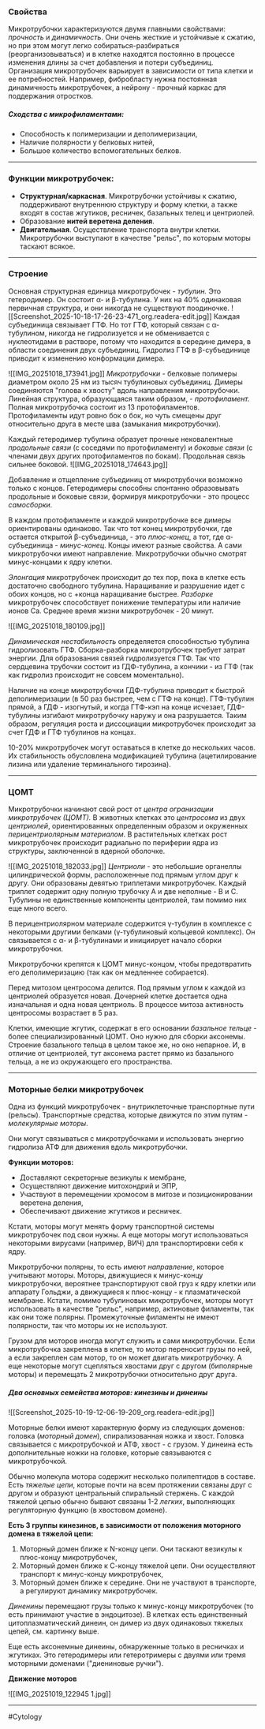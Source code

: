 
### Свойства

Микротрубочки характеризуются двумя главными свойствами: *прочность* и *динамичность*. Они очень жесткие и устойчивые к сжатию, но при этом могут легко собираться-разбираться (реорганизовываться) и в клетке находятся постоянно в процессе изменения длины за счет добавления и потери субъединиц. Организация микротрубочек варьирует в зависимости от типа клетки и ее потребностей. Например, фибробласту нужна постоянная динамичность микротрубочек, а нейрону - прочный каркас для поддержания отростков.

##### Сходства с микрофиламентами:

- Способность к полимеризации и деполимеризации,
- Наличие полярности у белковых нитей,
- Большое количество вспомогательных белков.

---


### Функции микротрубочек:

- **Структурная/каркасная**. Микротрубочки устойчивы к сжатию, поддерживают внутреннюю структуру и форму клетки, а также входят в состав жгутиков, ресничек, базальных телец и центриолей.
- Образование **нитей веретена деления**.
- **Двигательная**. Осуществление транспорта внутри клетки. Микротрубочки выступают в качестве "рельс", по которым моторы таскают всякое.

---

### Строение

Основная структурная единица микротрубочек - _тубулин._ Это гетеродимер. Он состоит α- и β-тубулина. У них на 40% одинаковая первичная структура, и они никогда не существуют поодиночке. 
![[Screenshot_2025-10-18-17-26-23-471_org.readera-edit.jpg]]
Каждая субъединица связывает ГТФ. Но тот ГТФ, который связан с α-тубулином, никогда не гидролизуется и не обменивается с нуклеотидами в растворе, потому что находится в середине димера, в области соединения двух субъединиц. Гидролиз ГТФ в β-субъединице приводит к изменению конформации димера.


![[IMG_20251018_173941.jpg]]
_Микротрубочки_ - белковые полимеры диаметром около 25 нм из тысяч тубулиновых субъединиц. Димеры соединяются "голова к хвосту" вдоль направления микротрубочки. Линейная структура, образующаяся таким образом, - _протофиламент._ Полная микротрубочка состоит из 13 протофиламентов. Протофиламенты идут ровно бок о бок, но чуть смещены друг относительно друга в месте шва (замыкания микротрубочки). 

Каждый гетеродимер тубулина образует прочные нековалентные *продольные связи* (с соседями по протофиламенту) и *боковые связи* (с членами двух других протофиламентов по бокам). Продольная связь сильнее боковой. 
![[IMG_20251018_174643.jpg]]

Добавление и отщепление субъединиц от микротрубочки возможно только с концов. Гетеродимеры способны спонтанно образовывать продольные и боковые связи, формируя микротрубочки - это процесс *самосборки*. 

В каждом протофиламенте и каждой микротрубочке все димеры ориентированы одинаково. Так что тот конец микротрубочки, где остается открытой β-субъединица, - это *плюс-конец*, а тот, где α-субъединица - *минус-конец*. Концы имеют разные свойства. А сами микротрубочки имеют направление. Микротрубочки обычно смотрят минус-концами к ядру клетки.

*Элонгация* микротрубочек происходит до тех пор, пока в клетке есть достаточно свободного тубулина. Наращивание и разрушение идет с обоих концов, но с +конца наращивание быстрее. *Разборке* микротрубочек способствует понижение температуры или наличие ионов Са. Среднее время жизни микротрубочек - 20 минут. 

![[IMG_20251018_180109.jpg]]

*Динамическая нестабильность* определяется способностью тубулина гидролизовать ГТФ. Сборка-разборка микротрубочек требует затрат энергии. Для образования связей гидролизуется ГТФ. Так что сердцевина трубочки состоит из ГДФ-тубулина, а кончики - из ГТФ (так как гидролиз происходит не совсем моментально). 

Наличие на конце микротрубочки ГДФ-тубулина приводит к быстрой деполимеризации (в 50 раз быстрее, чем с ГТФ на конце). ГТФ-тубулин прямой, а ГДФ - изогнутый, и когда ГТФ-кэп на конце исчезает, ГДФ-тубулины изгибают микротрубочку наружу и она разрушается. Таким образом, регуляция роста и диссоциации микротрубочек происходит за счет ГДФ и ГТФ тубулинов на концах. 

10-20% микротрубочек могут оставаться в клетке до нескольких часов. Их стабильность обусловлена модификацией тубулина (ацетилирование лизина или удаление терминального тирозина).

---

### ЦОМТ

Микротрубочки начинают свой рост от _центра огранизации микротрубочек (ЦОМТ)._ В животных клетках это *центросома* из двух *центриолей*, ориентированных определенным образом и окруженных *перицентриолярным* *материалом*. В растительных клетках рост микротрубочек происходит радиально по периферии ядра из структуры, заключенной в ядерной оболочке. 

![[IMG_20251018_182033.jpg]]
*Центриоли* - это небольшие органеллы цилиндрической формы, расположенные под прямым углом друг к другу. Они образованы девятью триплетами микротрубочек. Каждый триплет содержит одну полную трубочку А и две неполные - В и С. Тубулины не единственные компоненты центриолей, там помимо них еще много всего. 

В перицентриолярном материале содержится γ-тубулин в комплексе с некоторыми другими белками (γ-тубулиновый кольцевой комплекс). Он связывается с α- и β-тубулинами и инициирует начало сборки микротрубочки.

Микротрубочки крепятся к ЦОМТ минус-концом, чтобы предотвратить его деполимеризацию (так как он медленнее собирается).

Перед митозом центросома делится. Под прямым углом к каждой из центриолей образуется новая. Дочерней клетке достается одна изначальная и одна новая центриоль. В процессе митоза активность центросомы возрастает в 5 раз. 

Клетки, имеющие жгутик, содержат в его основании *базальное тельце* - более специализированный ЦОМТ. Оно нужно для сборки аксонемы. Строение базального тельца в целом такое же, но оно непарное. И, в отличие от центриолей, тут аксонема растет прямо из базального тельца, а не из окружающего его пространства. 

---

### Моторные белки микротрубочек

Одна из функций микротрубочек - внутриклеточные транспортные пути (рельсы). Транспортные средства, которые движутся по этим путям - *молекулярные моторы*. 

Они могут связываться с микротрубочками и использовать энергию гидролиза АТФ для движения вдоль микротрубочки. 

**Функции моторов:**
- Доставляют секреторные везикулы к мембране, 
- Осуществляют движение митохондрий и ЭПР,
- Участвуют в перемещении хромосом в митозе и позиционировании веретена деления,
- Обеспечивают движение жгутиков и ресничек.

Кстати, моторы могут менять форму транспортной системы микротрубочек под свои нужны. А еще моторы могут использоваться некоторыми вирусами (например, ВИЧ) для транспортировки себя к ядру.

Микротрубочки полярны, то есть имеют *направление*, которое учитывают моторы. Моторы, движущиеся к минус-концу микротрубочки, вероятнее транспортируют свой груз к ядру клетки или аппарату Гольджи, а движущиеся к плюс-концу - к плазматической мембране. Кстати, помимо тубулиновых микротрубочек, моторы могут использовать в качестве "рельс", например, актиновые филаменты, так как они тоже полярны. Промежуточные филаменты не имеют полярности, так что моторы их не используют.

Грузом для моторов иногда могут служить и сами микротрубочки. Если микротрубочка закреплена в клетке, то мотор переносит грузы по ней, а если закреплен сам мотор, то он может двигать микротрубочку. А еще некоторые могут сцепляться хвостами друг с другом (биполярные моторы) и перемещать 2 микротрубочки относительно друг друга.

##### Два основных семейства моторов: кинезины и динеины

![[Screenshot_2025-10-19-12-06-19-209_org.readera-edit.jpg]]

Моторные белки имеют характерную форму из следующих доменов: головка (*моторный домен*), спирализованная ножка и хвост. Головка связывается с микротрубочкой и АТФ, хвост - с грузом. У динеина есть дополнительные ножки на головке, которые связываются с микротрубочкой. 

Обычно молекула мотора содержит несколько полипептидов в составе. Есть *тяжелые цепи*, которые почти на всем протяжении связаны друг с другом и образуют центральный спиральный стержень. С каждой тяжелой цепью обычно бывают связаны 1-2 *легких*, выполняющих регуляторную функцию (в хвостовом домене). 

**Есть 3 группы кинезинов, в зависимости от положения моторного домена в тяжелой цепи:**

1. Моторный домен ближе к N-концу цепи. Они таскают везикулы к плюс-концу микротрубочек,
2. Моторный домен ближе к С-концу тяжелой цепи. Они осуществляют транспорт к минус-концу микротрубочек,
3. Моторный домен ближе к середине. Они не участвуют в транспорте, а регулируют динамику микротрубочек.

*Диненины* перемещают грузы только к минус-концу микротрубочек (то есть принимают участие в эндоцитозе). В клетках есть единственный цитоплазматический динеин, он димер из двух одинаковых тяжелых цепей, см. картинку выше. 

Еще есть аксонемные динеины, обнаруженные только в ресничках и жгутиках. Это гетеродимеры или гетеротримеры с двуями или тремя моторными доменами ("диениновые ручки").

**Движение моторов**

![[IMG_20251019_122945 1.jpg]]

---
#Cytology 